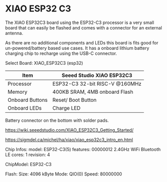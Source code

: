 # XIAO ESP32 C3

The XIAO ESP32C3 board using the ESP32-C3 processor is a very small board that can easily be
flashed and comes with a connector for an external antenna.

As there are no additional components and LEDs this board is fits good for un-powered/battery
based use cases. It has a onboard lithium battery charging chip to recharge using the USB-C
connector.





Select Board: XIAO_ESP32C3 (esp32)

| Item                  | Seeed Studio XIAO ESP32C3
| --------------------- | ------------------------------
| Processor             | ESP32-C3 32-bit RISC-V @160MHz
| Memory                | 400KB SRAM, 4MB onboard Flash  
| Onboard Buttons       | Reset/ Boot Button
| Onboard LEDs          | Charge LED

Battery connector on the bottom with solder pads.

https://wiki.seeedstudio.com/XIAO_ESP32C3_Getting_Started/


https://sigmdel.ca/michel/ha/xiao/xiao_esp32c3_intro_en.html


Chip Infos:
  model: ESP32-C3(5)
  features: 00000012
    2.4GHz WiFi
    Bluetooth LE
  cores: 1
  revision: 4

ChipModel: ESP32-C3

Flash:  Size: 4096 kByte
  Mode: QIO(0)
  Speed: 80000000


